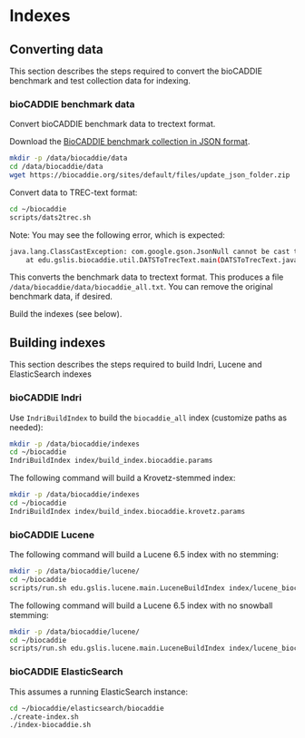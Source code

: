 # Indexes

## Converting data

This section describes the steps required to convert the bioCADDIE benchmark and test collection data for indexing.

### bioCADDIE benchmark data

Convert bioCADDIE benchmark data to trectext format.

Download the [BioCADDIE benchmark collection in JSON format](https://biocaddie.org/sites/default/files/update_json_folder.zip).
```bash
mkdir -p /data/biocaddie/data
cd /data/biocaddie/data
wget https://biocaddie.org/sites/default/files/update_json_folder.zip
```

Convert data to TREC-text format:
```bash
cd ~/biocaddie
scripts/dats2trec.sh
```

Note: You may see the following error, which is expected:
```bash
java.lang.ClassCastException: com.google.gson.JsonNull cannot be cast to com.google.gson.JsonObject
	at edu.gslis.biocaddie.util.DATSToTrecText.main(DATSToTrecText.java:61)
```

This converts the benchmark data to trectext format.  This produces a file ``/data/biocaddie/data/biocaddie_all.txt``. You can remove the original benchmark data, if desired.

Build the indexes (see below).


## Building indexes

This section describes the steps required to build Indri, Lucene and ElasticSearch indexes

### bioCADDIE Indri

Use ``IndriBuildIndex`` to build the ``biocaddie_all`` index (customize paths as needed):
```bash
mkdir -p /data/biocaddie/indexes
cd ~/biocaddie
IndriBuildIndex index/build_index.biocaddie.params
```

The following command will build a Krovetz-stemmed index:
```bash
mkdir -p /data/biocaddie/indexes
cd ~/biocaddie
IndriBuildIndex index/build_index.biocaddie.krovetz.params
```

### bioCADDIE Lucene

The following command will build a Lucene 6.5 index with no stemming:
```bash
mkdir -p /data/biocaddie/lucene/
cd ~/biocaddie
scripts/run.sh edu.gslis.lucene.main.LuceneBuildIndex index/lucene_biocaddie.yaml
```

The following command will build a Lucene 6.5 index with no snowball stemming:
```bash
mkdir -p /data/biocaddie/lucene/
cd ~/biocaddie
scripts/run.sh edu.gslis.lucene.main.LuceneBuildIndex index/lucene_biocaddie_snowball.yaml
```

### bioCADDIE ElasticSearch

This assumes a running ElasticSearch instance:
```bash
cd ~/biocaddie/elasticsearch/biocaddie
./create-index.sh
./index-biocaddie.sh
```


